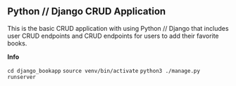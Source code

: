 ## Python // Django CRUD Application

This is the basic CRUD application with using Python // Django that includes user CRUD endpoints and CRUD endpoints for users to add their favorite books.

**Info**

`cd django_bookapp`
`source venv/bin/activate`
`python3 ./manage.py runserver`
